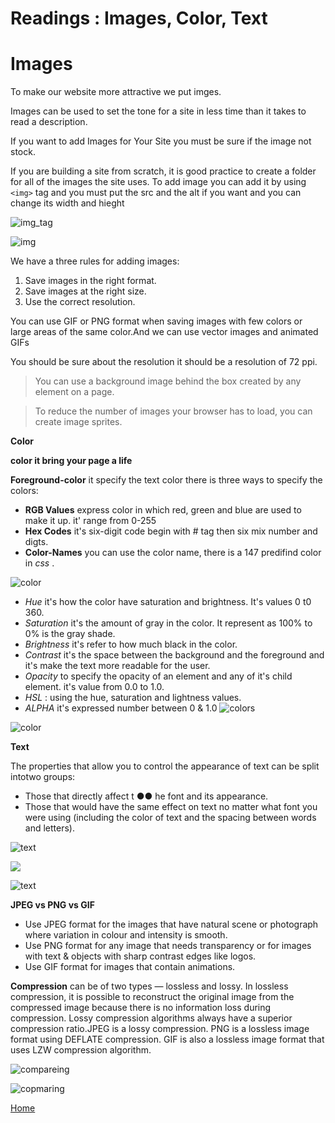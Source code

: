 # Readings : Images, Color, Text

# Images

To make our website more attractive we put imges.

Images can be used to set the tone for a site in less time than it takes to read a description.

If you want to add Images for Your Site you must be sure if the image not stock.

If you are building a site from scratch, it is good practice to create a folder for all of the images the site uses.
To add image you can add it by using `<img>` tag 
and you must put the src and the alt if you want and you can change its width and hieght

![img_tag](https://cdo-curriculum.s3.amazonaws.com/media/uploads/img_tag.png)


![img](https://d2h0cx97tjks2p.cloudfront.net/blogs/wp-content/uploads/sites/2/2020/07/html-images-df.jpg)


We have a three rules for adding images:

1. Save images in the right format.
2. Save images at the right size.
3. Use the correct resolution.


You can use GIF or PNG format when saving images
with few colors or large areas of the same color.And we can use vector images and animated GIFs 

You should be sure about the resolution it should be a resolution of 72 ppi.

>You can use a background image behind the box
created by any element on a page.

>To reduce the number of images your browser has to load, you can create image sprites.


**Color**

**color it bring your page a life**

**Foreground-color** it specify the text color
there is three ways to specify the colors:
* **RGB Values** express color in which red, green and blue are used to make it up. it' range from 0-255
* **Hex Codes** it's six-digit code begin with #
 tag then six mix number and digts. 
* **Color-Names** you can use the color name, there is a 147 predifind color in *css* .

![color](https://mdn.mozillademos.org/files/9461/css-declaration-small.png)

* *Hue* it's how the color have saturation and brightness. It's values 0 t0 360.
* *Saturation* it's the amount of gray in the color. It represent as 100% to 0% is the gray shade. 
* *Brightness* it's refer to how much black in the color. 
* *Contrast* it's the space between the background and the foreground and it's make the text more readable for the user.
* *Opacity* to specify the opacity of an element and any of it's child element. it's value from 0.0 to 1.0.
* *HSL* : using the hue, saturation and lightness values.
* *ALPHA* it's expressed number between 0 & 1.0
![colors](https://static.javatpoint.com/csspages/images/how-to-change-background-color-in-css1.png)

![color](https://csharpcorner.azureedge.net/UploadFile/219d4d/basics-of-css-part-1/Images/syntax%20css.png)

**Text**

The properties that allow you to control the appearance of text can be split intotwo groups:
* Those that directly affect t ●● he font and its appearance.
* Those that would have the same effect on text no matter what font you were using (including the color of text and the spacing between words and letters).

![text](https://agendamahala.com/ckfinder/userfiles/images/CSS-exemplo.png)

![](https://media.geeksforgeeks.org/wp-content/uploads/textalign.png)

![text](https://image.slidesharecdn.com/webengineeringlec05-introductiontocss-151015055658-lva1-app6892/95/web-engineering-introduction-to-css-35-638.jpg?cb=1444888705)

**JPEG vs PNG vs GIF**
- Use JPEG format for the images that have natural scene or photograph where variation in colour and intensity is smooth.
- Use PNG format for any image that needs transparency or for images with text & objects with sharp contrast edges like logos.
- Use GIF format for images that contain animations.

**Compression** can be of two types — lossless and lossy. In lossless compression, it is possible to reconstruct the original image from the compressed image because there is no information loss during compression. Lossy compression algorithms always have a superior compression ratio.JPEG is a lossy compression. PNG is a lossless image format using DEFLATE compression. GIF is also a lossless image format that uses LZW compression algorithm. 

![compareing](https://image.slidesharecdn.com/image-and-graphic-files-problems-1193759570985319-4/95/image-and-graphic-files-problems-3-728.jpg?cb=1193734372)

![copmaring](https://images.slideplayer.com/21/6297691/slides/slide_16.jpg)


[Home](README.md)